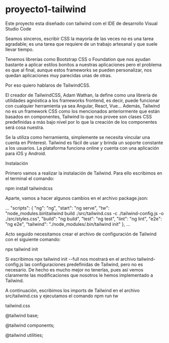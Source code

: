 # proyecto1-tailwind
Este proyecto esta diseñado con tailwind com el IDE de desarrollo Visual Studio Code


Seamos sinceros, escribir CSS la mayoría de las veces no es una tarea agradable; es una tarea que requiere de un trabajo artesanal y que suele llevar tiempo.

Tenemos librerías como Bootstrap CSS o Foundation que nos ayudan bastante a aplicar estilos bonitos a nuestras aplicaciones pero el problema es que al final, aunque estos frameworks se pueden personalizar, nos quedan aplicaciones muy parecidas unas de otras.

Por eso quiero hablaros de TailwindCSS.

El creador de TailwindCSS, Adam Wathan, la define como una librería de utilidades agnóstica a los frameworks frontend, es decir, puede funcionar con cualquier herramienta ya sea Angular, React, Vue... Además, Tailwind no es un framework CSS como los mencionados anteriormente que están basados en componentes, Tailwind lo que nos provee son clases CSS predefinidas a más bajo nivel por lo que la creación de los componentes será cosa nuestra.

Se la utiliza como herramienta, simplemente se necesita vincular una cuenta en Pinterest. Tailwind es fácil de usar y brinda un soporte constante a los usuarios. La plataforma funciona online y cuenta con una aplicación para iOS y Android.

Instalación

Primero vamos a realizar la instalación de Tailwind. Para ello escribimos en el terminal el comando:

npm install tailwindcss

Aparte, vamos a hacer algunos cambios en el archivo package.json:

... "scripts": { "ng": "ng", "start": "ng serve", "tw": "node_modules\.bin\tailwind build ./src/tailwind.css -c ./tailwind-config.js -o ./src/styles.css", "build": "ng build", "test": "ng test", "lint": "ng lint", "e2e": "ng e2e", "tailwind": "./node_modules/.bin/tailwind init" }, ...

Acto seguido necesitamos crear el archivo de configuración de Tailwind con el siguiente comando:

npx tailwind init

Si escribimos npx tailwind init --full nos mostrará en el archivo tailwind-config.js las configuraciones predefinidas de Tailwind, pero no es necesario. De hecho es mucho mejor no tenerlas, pues así vemos claramente las modificaciones que nosotros le hemos implementado a Tailwind.

A continuación, escribimos los imports de Tailwind en el archivo src/tailwind.css y ejecutamos el comando npm run tw

tailwind.css

@tailwind base;

@tailwind components;

@tailwind utilities;
